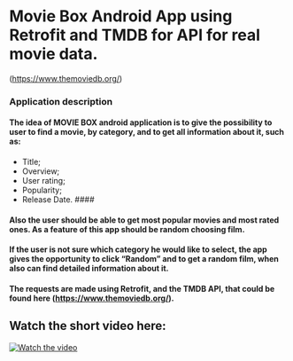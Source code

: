 # Movie Box Android App using Retrofit and TMDB for API for real movie data.
(https://www.themoviedb.org/)

### Application description

#### The idea of MOVIE BOX android application is to give the possibility to user to find a movie, by category, and to get all information about it, such as:
####
- Title;
- Overview;
- User rating;
- Popularity;
- Release Date. ####

#### Also the user should be able to get most popular movies and most rated ones. As a feature of this app should be random choosing film.

#### If the user is not sure which category he would like to select, the app gives the opportunity to click “Random” and to get a random film, when also can find detailed information about it.


#### The requests are made using Retrofit, and the TMDB API, that could be found here (https://www.themoviedb.org/).

## Watch the short video here:

[![Watch the video](https://lh3.googleusercontent.com/vA4tG0v4aasE7oIvRIvTkOYTwom07DfqHdUPr6k7jmrDwy_qA_SonqZkw6KX0OXKAdk)](https://youtu.be/FIwzo6WllUA)


